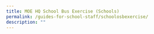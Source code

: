 ```yaml
---
title: MOE HQ School Bus Exercise (Schools)
permalink: /guides-for-school-staff/schoolosbexercise/
description: ""
---
```

